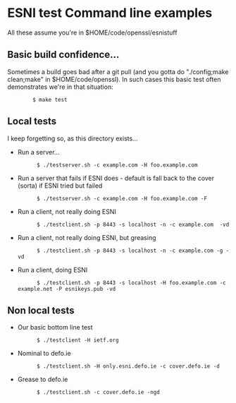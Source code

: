 
# ESNI test Command line examples

All these assume you're in $HOME/code/openssl/esnistuff

## Basic build confidence...

Sometimes a build goes bad after a git pull (and you gotta do "./config;make clean;make"
in $HOME/code/openssl). In such cases this basic test often demonstrates we're in that
situation:

            $ make test

## Local tests

I keep forgetting so, as this directory exists...

- Run a server...

            $ ./testserver.sh -c example.com -H foo.example.com 

- Run a server that fails if ESNI does - default is fall back to the cover (sorta) if ESNI tried but failed 

            $ ./testserver.sh -c example.com -H foo.example.com -F

- Run a client, not really doing ESNI

            $ ./testclient.sh -p 8443 -s localhost -n -c example.com  -vd

- Run a client, not really doing ESNI, but greasing

            $ ./testclient.sh -p 8443 -s localhost -n -c example.com -g -vd

- Run a client, doing ESNI

            $ ./testclient.sh -p 8443 -s localhost -H foo.example.com -c example.net -P esnikeys.pub -vd

## Non local tests 

- Our basic bottom line test

            $ ./testclient -H ietf.org

- Nominal to defo.ie

            $ ./testclient.sh -H only.esni.defo.ie -c cover.defo.ie -d

- Grease to defo.ie

            $ ./testclient.sh -c cover.defo.ie -ngd
